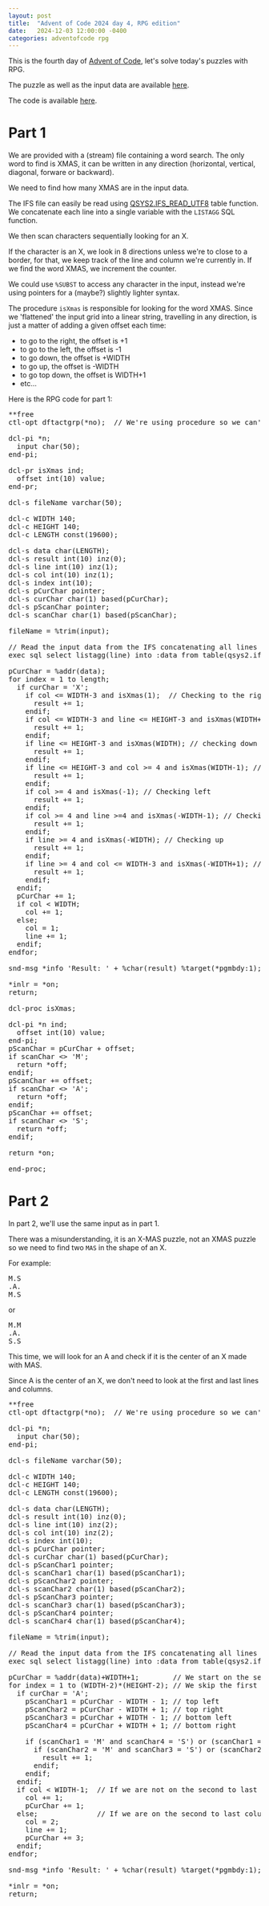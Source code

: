 ```yaml
---
layout: post
title:  "Advent of Code 2024 day 4, RPG edition"
date:   2024-12-03 12:00:00 -0400
categories: adventofcode rpg
---
```


This is the fourth day of [Advent of Code](https://adventofcode.com/2024/about), let's solve today's puzzles with RPG.

The puzzle as well as the input data are available [here](https://adventofcode.com/2024/day/4).

The code is available [here](https://github.com/dferrand/aoc2024).

# Part 1

We are provided with a (stream) file containing a word search. The only word to find is XMAS, it can be written in any direction (horizontal, vertical, diagonal, forware or backward).

We need to find how many XMAS are in the input data.

The IFS file can easily be read using [QSYS2.IFS_READ_UTF8](https://www.ibm.com/docs/en/i/7.5?topic=is-ifs-read-ifs-read-binary-ifs-read-utf8-table-functions) table function. We concatenate each line into a single variable with the ```LISTAGG``` SQL function.

We then scan characters sequentially looking for an X.

If the character is an X, we look in 8 directions unless we're to close to a border, for that, we keep track of the line and column we're currently in. If we find the word XMAS, we increment the counter.

We could use ```%SUBST``` to access any character in the input, instead we're using pointers for a (maybe?) slightly lighter syntax.

The procedure ```isXmas``` is responsible for looking for the word XMAS. Since we 'flattened' the input grid into a linear string, travelling in any direction, is just a matter of adding a given offset each time:
* to go to the right, the offset is +1
* to go to the left, the offset is -1
* to go down, the offset is +WIDTH
* to go up, the offset is -WIDTH
* to go top down, the offset is WIDTH+1
* etc...

Here is the RPG code for part 1:
<pre>**free
ctl-opt dftactgrp(*no);  // We're using procedure so we can't be in the default activation group

dcl-pi *n;
  input char(50);
end-pi;

dcl-pr isXmas ind;
  offset int(10) value;
end-pr;

dcl-s fileName varchar(50);

dcl-c WIDTH 140;
dcl-c HEIGHT 140;
dcl-c LENGTH const(19600);

dcl-s data char(LENGTH);
dcl-s result int(10) inz(0);
dcl-s line int(10) inz(1);
dcl-s col int(10) inz(1);
dcl-s index int(10);
dcl-s pCurChar pointer;
dcl-s curChar char(1) based(pCurChar);
dcl-s pScanChar pointer;
dcl-s scanChar char(1) based(pScanChar);

fileName = %trim(input);

// Read the input data from the IFS concatenating all lines
exec sql select listagg(line) into :data from table(qsys2.ifs_read_utf8(path_name => :fileName));

pCurChar = %addr(data);
for index = 1 to length;
  if curChar = 'X';
    if col <= WIDTH-3 and isXmas(1);  // Checking to the right
      result += 1;
    endif;
    if col <= WIDTH-3 and line <= HEIGHT-3 and isXmas(WIDTH+1); // Checking bottom right
      result += 1;
    endif;
    if line <= HEIGHT-3 and isXmas(WIDTH); // checking down
      result += 1;
    endif;
    if line <= HEIGHT-3 and col >= 4 and isXmas(WIDTH-1); // Checking bottom left
      result += 1;
    endif;
    if col >= 4 and isXmas(-1); // Checking left
      result += 1;
    endif;
    if col >= 4 and line >=4 and isXmas(-WIDTH-1); // Checking top left
      result += 1;
    endif;
    if line >= 4 and isXmas(-WIDTH); // Checking up
      result += 1;
    endif;
    if line >= 4 and col <= WIDTH-3 and isXmas(-WIDTH+1); // Checking top right
      result += 1;
    endif;
  endif;
  pCurChar += 1;
  if col < WIDTH;
    col += 1;
  else;
    col = 1;
    line += 1;
  endif;
endfor;

snd-msg *info 'Result: ' + %char(result) %target(*pgmbdy:1); // Send message with answer

*inlr = *on;
return;

dcl-proc isXmas;

dcl-pi *n ind;
  offset int(10) value;
end-pi;
pScanChar = pCurChar + offset;
if scanChar <> 'M';
  return *off;
endif;
pScanChar += offset;
if scanChar <> 'A';
  return *off;
endif;
pScanChar += offset;
if scanChar <> 'S';
  return *off;
endif;

return *on;

end-proc;</pre>

# Part 2

In part 2, we'll use the same input as in part 1.

There was a misunderstanding, it is an X-MAS puzzle, not an XMAS puzzle so we need to find two ```MAS``` in the shape of an X.

For example:
<pre>M.S
.A.
M.S</pre>
or
<pre>M.M
.A.
S.S</pre>

This time, we will look for an A and check if it is the center of an X made with MAS.

Since A is the center of an X, we don't need to look at the first and last lines and columns.

<pre>**free
ctl-opt dftactgrp(*no);  // We're using procedure so we can't be in the default activation group

dcl-pi *n;
  input char(50);
end-pi;

dcl-s fileName varchar(50);

dcl-c WIDTH 140;
dcl-c HEIGHT 140;
dcl-c LENGTH const(19600);

dcl-s data char(LENGTH);
dcl-s result int(10) inz(0);
dcl-s line int(10) inz(2);
dcl-s col int(10) inz(2);
dcl-s index int(10);
dcl-s pCurChar pointer;
dcl-s curChar char(1) based(pCurChar);
dcl-s pScanChar1 pointer;
dcl-s scanChar1 char(1) based(pScanChar1);
dcl-s pScanChar2 pointer;
dcl-s scanChar2 char(1) based(pScanChar2);
dcl-s pScanChar3 pointer;
dcl-s scanChar3 char(1) based(pScanChar3);
dcl-s pScanChar4 pointer;
dcl-s scanChar4 char(1) based(pScanChar4);

fileName = %trim(input);

// Read the input data from the IFS concatenating all lines
exec sql select listagg(line) into :data from table(qsys2.ifs_read_utf8(path_name => :fileName));

pCurChar = %addr(data)+WIDTH+1;        // We start on the second column of the second line
for index = 1 to (WIDTH-2)*(HEIGHT-2); // We skip the first and last lines and columns
  if curChar = 'A';
    pScanChar1 = pCurChar - WIDTH - 1; // top left
    pScanChar2 = pCurChar - WIDTH + 1; // top right
    pScanChar3 = pCurChar + WIDTH - 1; // bottom left
    pScanChar4 = pCurChar + WIDTH + 1; // bottom right

    if (scanChar1 = 'M' and scanChar4 = 'S') or (scanChar1 = 'S' and scanChar4='M');
      if (scanChar2 = 'M' and scanChar3 = 'S') or (scanChar2 = 'S' and scanChar3='M');
        result += 1;
      endif;
    endif;
  endif;
  if col < WIDTH-1;  // If we are not on the second to last column, we advance to the next column
    col += 1;
    pCurChar += 1;
  else;              // If we are on the second to last column, we skip to the second column of next line
    col = 2;
    line += 1;
    pCurChar += 3;
  endif;
endfor;

snd-msg *info 'Result: ' + %char(result) %target(*pgmbdy:1); // Send message with answer

*inlr = *on;
return;</pre>
